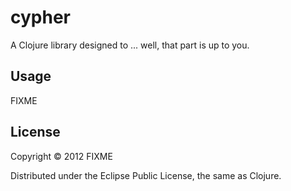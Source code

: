 # cypher

A Clojure library designed to ... well, that part is up to you.

## Usage

FIXME

## License

Copyright © 2012 FIXME

Distributed under the Eclipse Public License, the same as Clojure.
